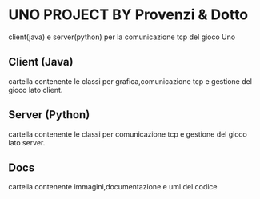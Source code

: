 # UNO PROJECT BY Provenzi & Dotto
client(java) e server(python) per la comunicazione tcp del gioco Uno
## Client (Java)
cartella contenente le classi per grafica,comunicazione tcp e gestione del gioco lato client.
## Server (Python)
cartella contenente le classi per comunicazione tcp e gestione del gioco lato server.
## Docs
cartella contenente immagini,documentazione e uml del codice